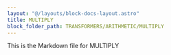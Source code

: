 ```yaml
---
layout: "@/layouts/block-docs-layout.astro"
title: MULTIPLY
block_folder_path: TRANSFORMERS/ARITHMETIC/MULTIPLY
---
```


This is the Markdown file for MULTIPLY

